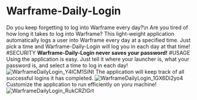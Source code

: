 # Warframe-Daily-Login
Do you keep forgetting to log into Warframe every day?\n
Are you tired of how long it takes to log into Warframe?
This light-weight application automatically logs a user into Warframe every day at a specified time.
Just pick a time and Warframe-Daily-Login will log you in each day at that time!
#SECURITY
**Warframe-Daily-Login never saves your password!**
#USAGE
Using the application is easy. Just tell it where your launcher is, what your password is, and select a time to log in each day!
![WarframeDailyLogin_Y4ICM1SiNt](https://user-images.githubusercontent.com/23323883/129253897-1c04e412-532c-446f-8f82-69898b862b6a.png)
The application will keep track of all successful logins it has completed.
![WarframeDailyLogin_1GX6Di2yo4](https://user-images.githubusercontent.com/23323883/129254572-66ec33a6-f46a-4c0d-a93a-b018c1eaba31.png)
Customize the application to run efficiently on yoru machine!
![WarframeDailyLogin_RukCRZlGrt](https://user-images.githubusercontent.com/23323883/129254582-b537a0ac-e0cc-49ab-af33-d272056ceefa.png)


